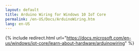 ```yaml
---
layout: default
title: Arduino Wiring for Windows 10 IoT Core
permalink: /en-US/Docs/ArduinoWiring.htm
lang: en-US
---
```

{% include redirect.html url="https://docs.microsoft.com/en-us/windows/iot-core/learn-about-hardware/arduinowiring" %}

